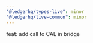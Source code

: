 ```yaml
---
"@ledgerhq/types-live": minor
"@ledgerhq/live-common": minor
---
```


feat: add call to CAL in bridge

